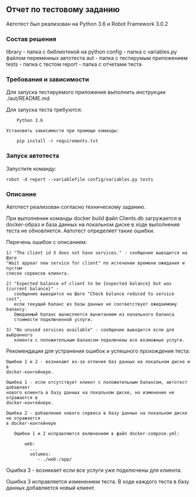 ## Отчет по тестовому заданию

Автотест был реализован на Python 3.6 и Robot Framework 3.0.2


### Состав решения

library - папка с библиотекой на python
config - папка с variables.py файлом переменных автотеста
aut - папка с тестирумым приложением
tests - папка с тестом
report - папка с отчетами теста

### Требования и зависимости

Для запуска тестируемого приложения выполнить инструкции ./aut/README.md

Для запуска теста требуются:

        Python 3.6

    Установить зависимости при промощи команды:

        pip install -r requirements.txt

### Запуск автотеста

Запустите команду:

    robot -d report --variablefile config/variables.py tests

### Описание

Автотест реализован согласно техническому заданию.

При выполнении команды docker build файл Clients.db загружается в docker-образ и
база данных на локальном диске в ходе выполнения теста не обновляется. Автотест
определяет такие ошибки.

Перечень ошибок с описанием:

    1) "The client id Х does not have services." - сообщение выводится на Шаге
    "Wait appear new service for client" по истечении времени ожидания и пустом
    списке сервисов клиента.

    2) "Expected balance of client to be {expected balance} but was {current balance}" -
       сообщение выводится на Шаге "Check balance reduced to service cost",
       если текущий баланс из базы данных не соответствует ожидаемому балансу.
       Ожидаемый баланс вычисляется вычитанием из начального баланса
       стоимости подключенной услуги.

    3) "No unused services available" - сообщение выводится если для выбранного
       клиента с положительным балансом подключены все возможные услуги.

Рекомендации для устранения ошибок и успешного прохождения теста:

    Ошибки 1 и 2 - возникают из-за отличия баз данных на локальном диске и в
    docker-контейнере.

    Ошибка 1 - если отсутствует клиент с положительным балансом, автотест добавляет
    нового клиента в базу данных на локальном диске, но изменение не отражается в
    docker-контейнере.

    Ошибка 2 - добавление нового сервиса в базу данных на локальном диске не отражается
    в docker-контейнере

       Ошибки 1 и 2 исправляются включением в файл docker-compose.yml:

           web:
             ...
             volumes:
                - ./web:/app/

   Ошибка 3 - возникает если все услуги уже подключены для клиента.

   Ошибка 3 исправляется изменением теста. В ходе каждого теста в базу данных
   добавляется новый клиент.





